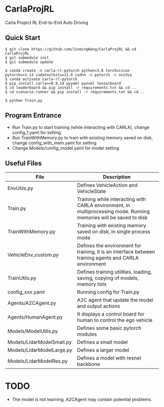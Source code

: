 # CarlaProjRL
Carla Project RL End-to-End Auto Driving

## Quick Start

```
$ git clone https://github.com/JinmingWang/CarlaProjRL && cd CarlaProjRL
$ git submodule init
$ git submodule update

$ conda create -n carla-rl-pytorch python=3.8 torchvision pytorch==1.13 cudatoolkit==11.6 cudnn -c pytorch -c nvidia
$ conda activate carla-rl-pytorch
$ pip install carla==0.9.14 pyyaml pynvml tensorboard
$ cd leaderboard && pip install -r requirements.txt && cd ..
$ cd scenario_runner && pip install -r requirements.txt && cd ..

$ python Train.py
```

## Program Entrance
- Run Train.py to start training (while interacting with CARLA), change config_1.yaml for setting
- Run TrainWithMemory.py to train with existing memory saved on disk, change config_with_mem.yaml for setting
- Change Models/config_model.yaml for model setting

## Useful Files
| File                      | Description                                                                                                        |
|---------------------------|--------------------------------------------------------------------------------------------------------------------|
| EnvUtils.py               | Defines VehicleAction and VehicleState                                                                             |
| Train.py                  | Training while interacting with CARLA environment, in multiprocessing mode. Running memories will be saved to disk |
| TrainWithMemory.py        | Training with existing memory saved on disk, in single process mode                                                |
| VehicleEnv_custom.py      | Defines the environment for training, it is an interface between training agents and CARLA environment             |
| TrainUtils.py             | Defines training utilities, loading, saving, copying of models, memory lists                                       |
| config_xxx.yaml             | Running config for Train.py                                                                                        |
| Agents/A2CAgent.py        | A2C agent that update the model and output actions                                                                 |
| Agents/HumanAgent.py      | It displays a control board for human to control the ego vehicle                                                   |
| Models/ModelUtils.py      | Defines some basic pytorch modules                                                                                 |
| Models/LidarModelSmall.py        | Defines a small model                                                                          |
| Models/LidarModelLarge.py | Defines a larger model                                                                       |
| Models/LidarModelRes.py    | Defines a model with resnet backbone                                                                                   |

# TODO
- The model is not learning, A2CAgent may contain potential problems.